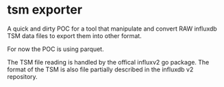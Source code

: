 # tsm exporter

A quick and dirty POC for a tool that manipulate and convert RAW influxdb TSM data files to export them into other format. 

For now the POC is using parquet. 

The TSM file reading is handled by the offical influxv2 go package.
The format of the TSM is also file partially described in the influxdb v2 repository. 